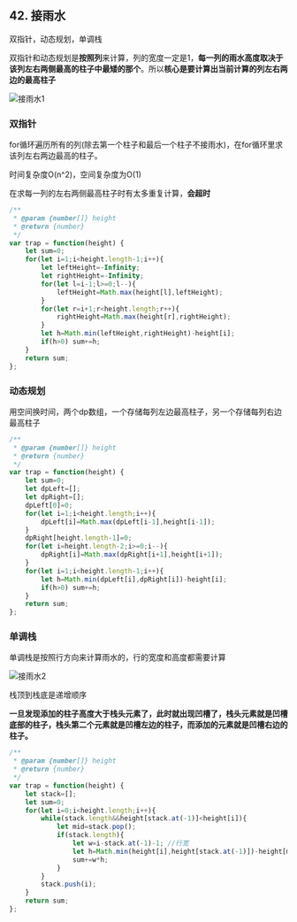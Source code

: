 ## 42. 接雨水

双指针，动态规划，单调栈

双指针和动态规划是**按照列**来计算，列的宽度一定是1，**每一列的雨水高度取决于该列左右两侧最高的柱子中最矮的那个**。所以**核心是要计算出当前计算的列左右两边的最高柱子**

![接雨水1](E:/joplin_backup/leetcode/%E4%BB%A3%E7%A0%81%E9%9A%8F%E6%83%B3%E5%BD%95/%E5%8D%95%E8%B0%83%E6%A0%88/%E6%8E%A5%E9%9B%A8%E6%B0%B41.PNG)

### 双指针

for循环遍历所有的列(除去第一个柱子和最后一个柱子不接雨水)，在for循环里求该列左右两边最高的柱子。

时间复杂度O(n^2)，空间复杂度为O(1)   

在求每一列的左右两侧最高柱子时有太多重复计算，**会超时**

```javascript
/**
 * @param {number[]} height
 * @return {number}
 */
var trap = function(height) {
    let sum=0;
    for(let i=1;i<height.length-1;i++){
        let leftHeight=-Infinity;
        let rightHeight=-Infinity;
        for(let l=i-1;l>=0;l--){
            leftHeight=Math.max(height[l],leftHeight);
        }
        for(let r=i+1;r<height.length;r++){
            rightHeight=Math.max(height[r],rightHeight);
        }
        let h=Math.min(leftHeight,rightHeight)-height[i];
        if(h>0) sum+=h;
    }
    return sum;
};
```

### 动态规划

用空间换时间，两个dp数组，一个存储每列左边最高柱子，另一个存储每列右边最高柱子

```javascript
/**
 * @param {number[]} height
 * @return {number}
 */
var trap = function(height) {
    let sum=0;
    let dpLeft=[];
    let dpRight=[];
    dpLeft[0]=0;
    for(let i=1;i<height.length;i++){
        dpLeft[i]=Math.max(dpLeft[i-1],height[i-1]);
    }
    dpRight[height.length-1]=0;
    for(let i=height.length-2;i>=0;i--){
        dpRight[i]=Math.max(dpRight[i+1],height[i+1]);
    }
    for(let i=1;i<height.length-1;i++){
        let h=Math.min(dpLeft[i],dpRight[i])-height[i];
        if(h>0) sum+=h;
    }
    return sum;
};
```

### 单调栈

单调栈是按照行方向来计算雨水的，行的宽度和高度都需要计算

![接雨水2](E:/joplin_backup/leetcode/%E4%BB%A3%E7%A0%81%E9%9A%8F%E6%83%B3%E5%BD%95/%E5%8D%95%E8%B0%83%E6%A0%88/%E6%8E%A5%E9%9B%A8%E6%B0%B42.PNG)

栈顶到栈底是递增顺序

**一旦发现添加的柱子高度大于栈头元素了，此时就出现凹槽了，栈头元素就是凹槽底部的柱子，栈头第二个元素就是凹槽左边的柱子，而添加的元素就是凹槽右边的柱子。**

```javascript
/**
 * @param {number[]} height
 * @return {number}
 */
var trap = function(height) {
    let stack=[];
    let sum=0;
    for(let i=0;i<height.length;i++){
        while(stack.length&&height[stack.at(-1)]<height[i]){
            let mid=stack.pop();
            if(stack.length){
                let w=i-stack.at(-1)-1; //行宽
                let h=Math.min(height[i],height[stack.at(-1)])-height[mid]; //行高
                sum+=w*h;
            }
        }
        stack.push(i);
    }
    return sum;
};
```

